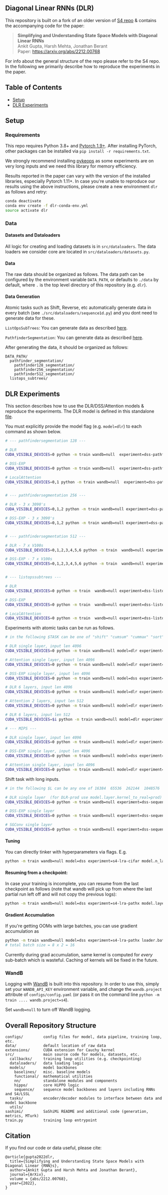 ## Diagonal Linear RNNs (DLR)

This repository is built on a fork of an older version of [S4 repo](https://github.com/HazyResearch/state-spaces) & contains the accompanying code for the paper:

> **Simplifying and Understanding State Space Models with Diagonal Linear RNNs**\
> Ankit Gupta, Harsh Mehta, Jonathan Berant\
> Paper: https://arxiv.org/abs/2212.00768

For info about the general structure of the repo please refer to the S4 repo. In the following we primarily describe how to reproduce the experiments in the paper.

## Table of Contents
- [Setup](#setup)
- [DLR Experiments](#dlr-experiments)

## Setup <a name="setup"></a>

### Requirements
This repo requires Python 3.8+ and [Pytorch 1.9+](https://pytorch.org/get-started/locally/).
After installing PyTorch, other packages can be installed via `pip install -r requirements.txt`.

We strongly recommend installing [pykeops](https://www.kernel-operations.io/keops/index.html) as some experiments are on very long inputs and we need this library for memory efficiency.

Results reported in the paper can vary with the version of the installed libraries, especially Pytorch 1.11+. In case you're unable to reproduce our results using the above instructions, please create a new environment `dlr` as follows and retry:
```bash
conda deactivate
conda env create -f dlr-conda-env.yml
source activate dlr
```

### Data

#### Datasets and Dataloaders
All logic for creating and loading datasets is in `src/dataloaders`.
The data loaders we consider core are located in `src/dataloaders/datasets.py`.


#### Data
The raw data should be organized as follows.
The data path can be configured by the environment variable `DATA_PATH`, or defaults to `./data` by default, where `.` is the top level directory of this repository (e.g. `dlr`).

#### Data Generation

Atomic tasks such as Shift, Reverse, etc automatically generate data in every batch (see `./src/dataloaders/sequence1d.py`) and you dont need to generate data for these.

`ListOpsSubTrees`: You can generate data as described [here](./src/dataloaders/prepare/listops/README.md).  

`PathfinderSegmentation`: You can generate data as described [here](./src/dataloaders/prepare/pathfinder/README.md).

After generating the data, it should be organized as follows:
```
DATA_PATH/
  pathfinder_segmentation/
    pathfinder128_segmentation/
    pathfinder256_segmentation/
    pathfinder512_segmentation/
  listops_subtrees/
```

## DLR Experiments <a name="dlr-experiments"></a>

This section describes how to use the DLR/DSS/Attention models & reproduce the experiments. The DLR model is defined in this standalone [file](./src/models/sequence/ss/standalone/dss.py).

You must explicitly provide the model flag (e.g. `model=dlr`) to each command as shown below.

```bash
# --- pathfindersegmentation 128 ---

# DLR
CUDA_VISIBLE_DEVICES=0 python -m train wandb=null  experiment=dss-pathfinder-segmentation model.n_layers=5 model=dlr model.layer.version='' model.layer.dt_min=0.0001 model.layer.dt_max=0.1 model.layer.lr.Lambda=0.0001 model.layer.lr.W=0.0001 model.layer.d_state=1024 optimizer.lr=0.0001 loader.batch_size=16 model.layer.max_kernel_length=8192

# DSS-EXP
CUDA_VISIBLE_DEVICES=0 python -m train wandb=null  experiment=dss-pathfinder-segmentation model.n_layers=5 model=dss model.layer.Lambda_init='lin' model.layer.dt_min=0.0001 model.layer.dt_max=0.01 model.layer.d_state=1024 optimizer.lr=0.001 model.layer.lr.Lambda=0.001 model.layer.lr.W=0.001 model.layer.lr.log_dt=0.001  loader.batch_size=16 model.layer.max_kernel_length=8192

# LocalAttention
CUDA_VISIBLE_DEVICES=0,1 python -m train wandb=null  experiment=dss-pathfinder-segmentation model.n_layers=5 model=dlr model.layer.kernel_type=attn optimizer.lr=0.001 model.layer.chunk_size=1024 loader.batch_size=8 trainer.gpus=2 trainer.find_unused_parameters=false 


# --- pathfindersegmentation 256 ---

# DLR - 3 x 3090's
CUDA_VISIBLE_DEVICES=0,1,2 python -m train wandb=null experiment=dss-pathfinder-segmentation-256 model.n_layers=6 model=dlr model.layer.version='' model.layer.dt_min=0.0001 model.layer.dt_max=0.1 model.layer.lr.Lambda=0.00005 model.layer.lr.W=0.00005 model.layer.d_state=1024 optimizer.lr=0.00005 loader.batch_size=6 model.layer.max_kernel_length=32768 trainer.gpus=3 trainer.find_unused_parameters=false trainer.save_val_outputs=false 

# DSS-EXP - 3 x 3090's
CUDA_VISIBLE_DEVICES=0,1,2 python -m train wandb=null experiment=dss-pathfinder-segmentation-256 model.n_layers=6 model=dss model.layer.Lambda_init='lin' model.layer.dt_min=0.0001 model.layer.dt_max=0.01 model.layer.d_state=1024 optimizer.lr=0.0005 model.layer.lr.Lambda=0.0005 model.layer.lr.W=0.0005 model.layer.lr.log_dt=0.0005  loader.batch_size=6 model.layer.max_kernel_length=32768 trainer.gpus=3 trainer.find_unused_parameters=false trainer.save_val_outputs=false 


# --- pathfindersegmentation 512 ---

# DLR - 7 x V100s
CUDA_VISIBLE_DEVICES=0,1,2,3,4,5,6 python -m train  wandb=null experiment=dss-pathfinder-segmentation-512 model.n_layers=12 model=dlr model.layer.version='' model.layer.dt_min=0.0001 model.layer.dt_max=0.1 model.layer.lr.Lambda=0.00001 model.layer.lr.W=0.00001 model.layer.d_state=2048 optimizer.lr=0.00001 loader.batch_size=2 model.layer.max_kernel_length=32768 trainer.gpus=7 trainer.find_unused_parameters=false trainer.save_val_outputs=false model.d_model=64

# DSS-EXP - 7 x V100s
CUDA_VISIBLE_DEVICES=0,1,2,3,4,5,6 python -m train  wandb=null experiment=dss-pathfinder-segmentation-512 model.n_layers=12 model=dss model.layer.Lambda_init='lin' model.layer.dt_min=0.0001 model.layer.dt_max=0.01 model.layer.lr.Lambda=0.0001 model.layer.lr.W=0.0005 model.layer.d_state=2048 optimizer.lr=0.0005 model.layer.lr.log_dt=0.0005 loader.batch_size=2 model.layer.max_kernel_length=32768 trainer.gpus=7 trainer.find_unused_parameters=false trainer.save_val_outputs=false model.d_model=64


# --- listopssubtrees ---

# DLR
CUDA_VISIBLE_DEVICES=0 python -m train  wandb=null experiment=dss-listops-subtrees model=dlr model.layer.version='' model.layer.dt_min=0.0001 model.layer.dt_max=0.1 model.layer.lr.Lambda=0.0008 model.layer.lr.W=0.0008  model.layer.d_state=1024 optimizer.lr=0.0008 loader.batch_size=32 dataset.l_min=7000  dataset.l_max=8192 trainer.save_val_outputs=false

# DSS-EXP
CUDA_VISIBLE_DEVICES=0 python -m train  wandb=null experiment=dss-listops-subtrees model=dss model.layer.Lambda_init='lin' model.layer.dt_min=0.0001 model.layer.dt_max=0.01 model.layer.d_state=1024 optimizer.lr=0.001 model.layer.lr.Lambda=0.001 model.layer.lr.W=0.001 model.layer.lr.log_dt=0.001 loader.batch_size=32 dataset.l_min=7000  dataset.l_max=8192 trainer.save_val_outputs=false

# LocalAttention
CUDA_VISIBLE_DEVICES=0 python -m train  wandb=null experiment=dss-listops-subtrees model=dlr model.layer.kernel_type=attn loader.batch_size=32 dataset.l_min=7000  dataset.l_max=8192 trainer.save_val_outputs=false optimizer.lr=0.001 model.layer.chunk_size=1024
```

Experiments with atomic tasks can be run as follows.

```bash
# in the following $TASK can be one of "shift" "cumsum" "cummax" "sort" "reverse" "masked_select_fixed" "masked_select" "solve_fixed" "solve" "context_shift"

# DLR single layer, input len 4096
CUDA_VISIBLE_DEVICES=0 python -m train wandb=null model=dlr experiment=dss-sequence1d dataset.task=$TASK model.layer.version=''  model.layer.dt_min=0.00001 model.layer.d_state=4096  model.layer.dt_max=0.00001 model.layer.kernel_to_real=real dataset.L=4096 dataset.samples_per_epoch=16000 loader.batch_size=16 optimizer.lr=0.0001 model.layer.lr.Lambda=0.0001 model.layer.lr.W=0.0001 model.n_layers=1

# Attention single layer, input len 4096
CUDA_VISIBLE_DEVICES=0 python -m train wandb=null model=dlr experiment=dss-sequence1d dataset.task=$TASK model.layer.kernel_type=attn dataset.L=4096 dataset.samples_per_epoch=16000 loader.batch_size=16 optimizer.lr=0.001 model.layer.attn_ff=0

# DSS-EXP single layer, input len 4096
CUDA_VISIBLE_DEVICES=0 python -m train wandb=null model=dss experiment=dss-sequence1d dataset.task=$TASK model.layer.Lambda_init='lin' model.layer.dt_min=0.0001 model.layer.d_state=4096  model.layer.dt_max=0.01 model.layer.kernel_to_real=real dataset.L=4096 dataset.samples_per_epoch=16000 loader.batch_size=16 optimizer.lr=0.001 model.layer.lr.Lambda=0.001 model.layer.lr.W=0.001 model.layer.lr.log_dt=0.001 model.n_layers=1

# DLR 6 layers, input len 4096
CUDA_VISIBLE_DEVICES=0 python -m train wandb=null model=dlr experiment=dss-sequence1d dataset.task=$TASK model.layer.version=''  model.layer.dt_min=0.00001 model.layer.d_state=4096  model.layer.dt_max=0.00001 model.layer.kernel_to_real=real dataset.L=4096 dataset.samples_per_epoch=16000 loader.batch_size=16 optimizer.lr=0.0001 model.layer.lr.Lambda=0.0001 model.layer.lr.W=0.0001 model.n_layers=6

# Attention 2 layers, input len 512
CUDA_VISIBLE_DEVICES=0 python -m train wandb=null model=dlr experiment=dss-sequence1d dataset.task=$TASK model.layer.kernel_type=attn dataset.L=512 dataset.samples_per_epoch=16000 loader.batch_size=64 optimizer.lr=0.001 model.n_layers=2 model.layer.attn_ff=0

# DLR 6 layers, input len 512
CUDA_VISIBLE_DEVICES=$i python -m train wandb=null model=dlr experiment=dss-sequence1d dataset.task=$TASK model=dlr model.layer.version=''  model.layer.dt_min=0.00001 model.layer.d_state=4096  model.layer.dt_max=0.00001 model.layer.kernel_to_real=real dataset.L=512 dataset.samples_per_epoch=16000 loader.batch_size=64 optimizer.lr=0.00005 model.layer.lr.Lambda=0.00005 model.layer.lr.W=0.00005 model.n_layers=6
```

```bash 
# --- MIPS ---

# DLR single layer, input len 4096
CUDA_VISIBLE_DEVICES=0 python -m train wandb=null model=dlr experiment=dss-sequence1d dataset.task=mips model=dlr model.layer.version=''  model.layer.dt_min=0.00001 model.layer.d_state=4096  model.layer.dt_max=0.00001 model.layer.kernel_to_real=real dataset.L=4096 dataset.samples_per_epoch=64000 loader.batch_size=4 optimizer.lr=0.0001 model.layer.lr.Lambda=0.0001 model.layer.lr.W=0.0001 model.n_layers=1 loader.num_workers=0

# DSS-EXP single layer, input len 4096
CUDA_VISIBLE_DEVICES=0 python -m train wandb=null model=dss experiment=dss-sequence1d dataset.task=mips model.layer.Lambda_init='lin' model.layer.dt_min=0.0001 model.layer.d_state=4096  model.layer.dt_max=0.01 model.layer.kernel_to_real=real dataset.L=4096 dataset.samples_per_epoch=64000 loader.batch_size=4 optimizer.lr=0.001 model.layer.lr.Lambda=0.001 model.layer.lr.W=0.001 model.layer.lr.log_dt=0.001 model.n_layers=1 loader.num_workers=0 

# Attention single layer, input len 4096
CUDA_VISIBLE_DEVICES=0 python -m train wandb=null model=dlr experiment=dss-sequence1d dataset.task=mips model.layer.kernel_type=attn dataset.L=4096 dataset.samples_per_epoch=64000 loader.batch_size=4 optimizer.lr=0.0001 model.n_layers=1 loader.num_workers=0
```

Shift task with long inputs.
```bash
# in the following $L can be any one of 16384  65536  262144  1048576

# DLR single layer  (for DLR-prod use model.layer.kernel_to_real=prod)
CUDA_VISIBLE_DEVICES=0 python -m train wandb=null experiment=dss-sequence1d dataset.task=shift model=dlr model.layer.version='' model.layer.d_state=4096 model.layer.dt_min=0.00001 model.layer.dt_max=0.00001 model.layer.kernel_to_real=real dataset.L=$L dataset.samples_per_epoch=8000 loader.batch_size=4 optimizer.lr=0.00001 model.layer.lr.Lambda=0.00001 model.layer.lr.W=0.00001 model.d_model=32

# DSS-EXP single layer
CUDA_VISIBLE_DEVICES=0 python -m train wandb=null experiment=dss-sequence1d model=dss dataset.task=shift model.layer.Lambda_init='lin' model.layer.dt_min=0.0001 model.layer.d_state=4096  model.layer.dt_max=0.01 model.layer.kernel_to_real=real dataset.L=$L dataset.samples_per_epoch=8000 loader.batch_size=4 optimizer.lr=0.001 model.layer.lr.Lambda=0.001 model.layer.lr.W=0.001 model.layer.lr.log_dt=0.001 model.n_layers=1 model.d_model=32

# SGConv single layer
CUDA_VISIBLE_DEVICES=0 python -m train wandb=null experiment=dss-sequence1d dataset.task=shift model=sgconv model.layer.d_state=4096 model.layer.alpha_min=1 model.layer.alpha_max=1 model.layer.l_max=$L dataset.L=$L dataset.samples_per_epoch=8000 loader.batch_size=4 optimizer.lr=0.00001 model.d_model=32
```


#### Tuning
You can directly tinker with hyperparameters via flags. E.g. 
```bash
python -m train wandb=null model=dss experiment=s4-lra-cifar model.n_layers=6 model.layer.max_kernel_length=256 model.layer.Lambda_init=randn model.layer.d_state=32 model.layer.bidirectional=true model.layer.sep_dt_re_im=false
```

#### Resuming from a checkpoint:
In case your training is incomplete, you can resume from the last checkpoint as follows (note that wandb will pick up from where the last partial run left off and will not copy the previous logs):
```bash
python -m train wandb=null model=dss experiment=s4-lra-pathx model.layer.lr.log_dt=0.0001 model.layer.dt_min=0.0001 model.layer.dt_max=0.01 trainer.resume_from_checkpoint=/--Global--path/dss/outputs/--The--run--dir--/checkpoints/last.ckpt
```

#### Gradient Accumulation
If you're getting OOMs with large batches, you can use gradient accumulation as
```bash
python -m train wandb=null model=dss experiment=s4-lra-pathx loader.batch_size=8 trainer.accumulate_grad_batches=2
# total batch size = 8 x 2 = 16
```
Currently during grad accumulation, same kernel is computed for *every* sub-batch which is wasteful. Caching of kernels will be fixed in the future.


### WandB

Logging with [WandB](https://wandb.ai/site) is built into this repository.
In order to use this, simply set your `WANDB_API_KEY` environment variable, and change the `wandb.project` attribute of `configs/config.yaml` (or pass it on the command line `python -m train .... wandb.project=s4`).

Set `wandb=null` to turn off WandB logging.



## Overall Repository Structure
```
configs/         config files for model, data pipeline, training loop, etc.
data/            default location of raw data
extensions/      CUDA extension for Cauchy kernel
src/             main source code for models, datasets, etc.
  callbacks/     training loop utilities (e.g. checkpointing)
  dataloaders/   data loading logic
  models/        model backbones
    baselines/   misc. baseline models
    functional/  mathematical utilities
    nn/          standalone modules and components
    hippo/       core HiPPO logic
    sequence/    sequence model backbones and layers including RNNs and S4/LSSL
  tasks/         encoder/decoder modules to interface between data and model backbone
  utils/
sashimi/         SaShiMi README and additional code (generation, metrics, MTurk)
train.py         training loop entrypoint
```


## Citation
If you find our code or data useful, please cite:
```
@article{gupta2022dlr,
  title={Simplifying and Understanding State Space Models with Diagonal Linear {RNN}s},
  author={Ankit Gupta and Harsh Mehta and Jonathan Berant},
  journal={ArXiv},
  volume = {abs/2212.00768},
  year={2022},
}
```
